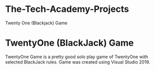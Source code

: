 # The-Tech-Academy-Projects
Twenty One (Blackjack) Game

# TwentyOne (BlackJack) Game
TwentyOne Game is a pretty good solo play game of 
TwentyOne with selected BlackJack rules. 
Game was created using Visual Studio 2019.
